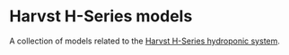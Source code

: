 # Harvst H-Series models
A collection of models related to the [Harvst H-Series hydroponic system](https://www.harvst.co.uk/product/h-series-indoor-grow-system/).
